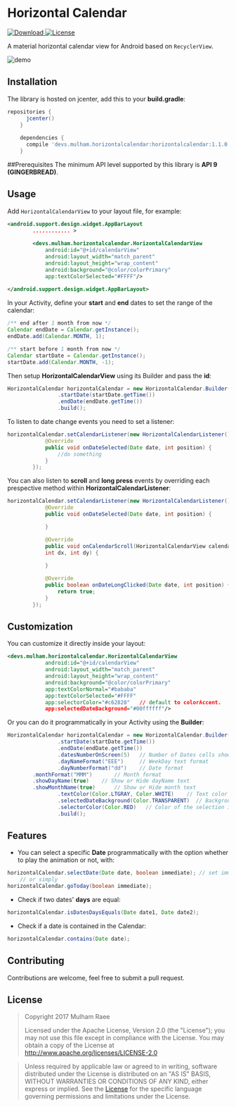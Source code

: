# Horizontal Calendar

[ ![Download](https://api.bintray.com/packages/mulham-raee/maven/horizontal-calendar/images/download.svg) ](https://bintray.com/mulham-raee/maven/horizontal-calendar/_latestVersion)
[![License](https://img.shields.io/badge/License-Apache%202.0-blue.svg)](https://opensource.org/licenses/Apache-2.0)

A material horizontal calendar view for Android based on `RecyclerView`.

![demo](/art/demo.gif)

## Installation
The library is hosted on jcenter, add this to your **build.gradle**:

```gradle
repositories {
      jcenter()
    }
    
    dependencies {
      compile 'devs.mulham.horizontalcalendar:horizontalcalendar:1.1.0'
    }
```

##Prerequisites
The minimum API level supported by this library is **API 9 (GINGERBREAD)**.

## Usage
Add `HorizontalCalendarView` to your layout file, for example:

```xml
<android.support.design.widget.AppBarLayout
		............ >
		
        <devs.mulham.horizontalcalendar.HorizontalCalendarView
            android:id="@+id/calendarView"
            android:layout_width="match_parent"
            android:layout_height="wrap_content"
            android:background="@color/colorPrimary"
            app:textColorSelected="#FFFF"/>
            
</android.support.design.widget.AppBarLayout>
```

In your Activity, define your **start** and **end** dates to set the range of the calendar:

```java
/** end after 1 month from now */
Calendar endDate = Calendar.getInstance();
endDate.add(Calendar.MONTH, 1);

/** start before 1 month from now */
Calendar startDate = Calendar.getInstance();
startDate.add(Calendar.MONTH, -1);
```

Then setup **HorizontalCalendarView** using its Builder and pass the **id**: 

```java
HorizontalCalendar horizontalCalendar = new HorizontalCalendar.Builder(this, R.id.calendarView)
                .startDate(startDate.getTime())
                .endDate(endDate.getTime())
                .build();
```

To listen to date change events you need to set a listener:

```java
horizontalCalendar.setCalendarListener(new HorizontalCalendarListener() {
            @Override
            public void onDateSelected(Date date, int position) {
                //do something
            }
        });
```

You can also listen to **scroll** and **long press** events by overriding each prespective method within **HorizontalCalendarListener**:

```java
horizontalCalendar.setCalendarListener(new HorizontalCalendarListener() {
            @Override
            public void onDateSelected(Date date, int position) {

            }

            @Override
            public void onCalendarScroll(HorizontalCalendarView calendarView, 
            int dx, int dy) {
                
            }

            @Override
            public boolean onDateLongClicked(Date date, int position) {
                return true;
            }
        });
```

## Customization
You can customize it directly inside your layout:

```xml
<devs.mulham.horizontalcalendar.HorizontalCalendarView
            android:id="@+id/calendarView"
            android:layout_width="match_parent"
            android:layout_height="wrap_content"
            android:background="@color/colorPrimary"
            app:textColorNormal="#bababa"
            app:textColorSelected="#FFFF"
            app:selectorColor="#c62828"   // default to colorAccent.
            app:selectedDateBackground="#00ffffff"/>
```

Or you can do it programmatically in your Activity using the **Builder**:

```java
HorizontalCalendar horizontalCalendar = new HorizontalCalendar.Builder(this, R.id.calendarView)
                .startDate(startDate.getTime())
                .endDate(endDate.getTime())
                .datesNumberOnScreen(5)   // Number of Dates cells shown on screen (Recommended 5)
                .dayNameFormat("EEE")	  // WeekDay text format
                .dayNumberFormat("dd")    // Date format
		.monthFormat("MMM") 	  // Month format
		.showDayName(true)	  // Show or Hide dayName text
		.showMonthName(true)	  // Show or Hide month text
                .textColor(Color.LTGRAY, Color.WHITE)    // Text color for none selected Dates, Text color for selected Date.
                .selectedDateBackground(Color.TRANSPARENT)  // Background color of the selected date cell.
                .selectorColor(Color.RED)   // Color of the selection indicator bar (default to colorAccent).
                .build();
```

## Features
- You can select a specific **Date** programmatically with the option whether to play the animation or not, with:
```java
horizontalCalendar.selectDate(Date date, boolean immediate); // set immediate to false to ignore animation.
	// or simply
horizontalCalendar.goToday(boolean immediate);
```

- Check if two dates' **days** are equal:
```java
horizontalCalendar.isDatesDaysEquals(Date date1, Date date2);
```

- Check if a date is contained in the Calendar:
```java
horizontalCalendar.contains(Date date);
```
## Contributing
Contributions are welcome, feel free to submit a pull request.

## License
> Copyright 2017  Mulham Raee
> 
> Licensed under the Apache License, Version 2.0 (the "License");
> you may not use this file except in compliance with the License.
> You may obtain a copy of the License at
       http://www.apache.org/licenses/LICENSE-2.0

> Unless required by applicable law or agreed to in writing, software
> distributed under the License is distributed on an "AS IS" BASIS,
> WITHOUT WARRANTIES OR CONDITIONS OF ANY KIND, either express or implied.
> See the [License](/LICENSE) for the specific language governing
> permissions and limitations under the License.
